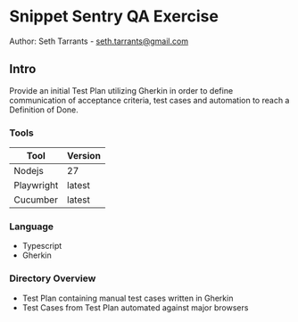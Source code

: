 # Snippet Sentry QA Exercise
Author: Seth Tarrants - seth.tarrants@gmail.com

## Intro
Provide an initial Test Plan utilizing Gherkin in order to define communication of acceptance criteria, test cases and automation to reach a Definition of Done.

### Tools
| Tool | Version |
| ------------- | ------------- |
| Nodejs | 27 |
| Playwright | latest |
| Cucumber | latest |

### Language
- Typescript
- Gherkin

### Directory Overview
- Test Plan containing manual test cases written in Gherkin
- Test Cases from Test Plan automated against major browsers


